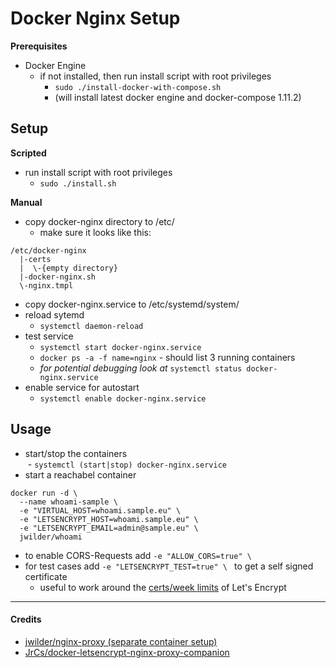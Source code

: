 # Docker Nginx Setup

__Prerequisites__
- Docker Engine
  - if not installed, then run install script with root privileges  
    - `sudo ./install-docker-with-compose.sh`
    - (will install latest docker engine and docker-compose 1.11.2)

## Setup

__Scripted__
- run install script with root privileges  
  - `sudo ./install.sh`

__Manual__
- copy docker-nginx directory to /etc/
  - make sure it looks like this:  
```
/etc/docker-nginx
  |-certs
  |  \-{empty directory}
  |-docker-nginx.sh
  \-nginx.tmpl
```
- copy docker-nginx.service to /etc/systemd/system/
- reload sytemd  
  - `systemctl daemon-reload`
- test service  
  - `systemctl start docker-nginx.service`
  - `docker ps -a -f name=nginx` - should list 3 running containers
  - *for potential debugging look at* `systemctl status docker-nginx.service`
- enable service for autostart  
  - `systemctl enable docker-nginx.service`

## Usage
- start/stop the containers  
  - `systemctl (start|stop) docker-nginx.service`
- start a reachabel container  
```
docker run -d \
  --name whoami-sample \
  -e "VIRTUAL_HOST=whoami.sample.eu" \
  -e "LETSENCRYPT_HOST=whoami.sample.eu" \
  -e "LETSENCRYPT_EMAIL=admin@sample.eu" \
  jwilder/whoami
```
- to enable CORS-Requests add `-e "ALLOW_CORS=true" \ `
- for test cases add `-e "LETSENCRYPT_TEST=true" \ ` to get a self signed certificate
  - useful to work around the [certs/week limits](https://letsencrypt.org/docs/rate-limits/) of Let's Encrypt

***
#### Credits
- [jwilder/nginx-proxy (separate container setup)](https://github.com/jwilder/nginx-proxy#separate-containers)
- [JrCs/docker-letsencrypt-nginx-proxy-companion](https://github.com/JrCs/docker-letsencrypt-nginx-proxy-companion)

